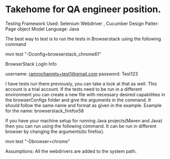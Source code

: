 # Takehome for QA engineer position. 


Testing Framework Used: Selenium Webdriver , Cucumber
Design Patter: Page object Model
Language: Java

The best way to test is to run the tests in Browserstack using the following command

mvn test "-Dconfig=browserstack_chrome61"

BrowserStack LogIn Info

username: ramrochanmts+test1@gmail.com
password: Test123

I have tests run there previously, you can take a look at that as well. This account is a trial account. If the tests need to be run in a different environment you can create a new file with necessary desired capabilities in the browserConfigs folder and give the arguments in the command. It should follow the same name and format as given in the example. Example for the name: browserstack_firefox58



If you have your machine setup for running Java projects(Maven and Java) then you can run using the following command.  It can be run in different browser by changing the arguments(to firefox).

mvn test "-Dbrowser=chrome"

Assumptions: All the webdrivers are added to the system path.


